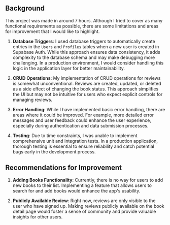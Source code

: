 ## Background

This project was made in around 7 hours. Although I tried to cover as many functional requirements as possible, there are some limitations and areas for improvement that I would like to highlight.

1. **Database Triggers**: I used database triggers to automatically create entries in the `Users` and `Profiles` tables when a new user is created in Supabase Auth. While this approach ensures data consistency, it adds complexity to the database schema and may make debugging more challenging. In a production environment, I would consider handling this logic in the application layer for better maintainability.

2. **CRUD Operations**: My implementation of CRUD operations for reviews is somewhat unconventional. Reviews are created, updated, or deleted as a side effect of changing the book status. This approach simplifies the UI but may not be intuitive for users who expect explicit controls for managing reviews.

3. **Error Handling**: While I have implemented basic error handling, there are areas where it could be improved. For example, more detailed error messages and user feedback could enhance the user experience, especially during authentication and data submission processes.

4. **Testing**: Due to time constraints, I was unable to implement comprehensive unit and integration tests. In a production application, thorough testing is essential to ensure reliability and catch potential bugs early in the development process.

## Recommendations for Improvement

1. **Adding Books Functionality**: Currently, there is no way for users to add new books to their list. Implementing a feature that allows users to search for and add books would enhance the app's usability.

2. **Publicly Available Review**: Right now, reviews are only visible to the user who have signed up. Making reviews publicly available on the book detail page would foster a sense of community and provide valuable insights for other users.
